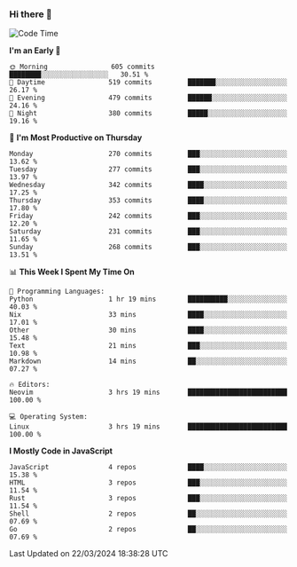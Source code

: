 ### Hi there 👋
<!--START_SECTION:waka-->
![Code Time](http://img.shields.io/badge/Code%20Time-296%20hrs%2032%20mins-blue)

**I'm an Early 🐤** 

```text
🌞 Morning                605 commits         ████████░░░░░░░░░░░░░░░░░   30.51 % 
🌆 Daytime                519 commits         ███████░░░░░░░░░░░░░░░░░░   26.17 % 
🌃 Evening                479 commits         ██████░░░░░░░░░░░░░░░░░░░   24.16 % 
🌙 Night                  380 commits         █████░░░░░░░░░░░░░░░░░░░░   19.16 % 
```
📅 **I'm Most Productive on Thursday** 

```text
Monday                   270 commits         ███░░░░░░░░░░░░░░░░░░░░░░   13.62 % 
Tuesday                  277 commits         ███░░░░░░░░░░░░░░░░░░░░░░   13.97 % 
Wednesday                342 commits         ████░░░░░░░░░░░░░░░░░░░░░   17.25 % 
Thursday                 353 commits         ████░░░░░░░░░░░░░░░░░░░░░   17.80 % 
Friday                   242 commits         ███░░░░░░░░░░░░░░░░░░░░░░   12.20 % 
Saturday                 231 commits         ███░░░░░░░░░░░░░░░░░░░░░░   11.65 % 
Sunday                   268 commits         ███░░░░░░░░░░░░░░░░░░░░░░   13.51 % 
```


📊 **This Week I Spent My Time On** 

```text
💬 Programming Languages: 
Python                   1 hr 19 mins        ██████████░░░░░░░░░░░░░░░   40.03 % 
Nix                      33 mins             ████░░░░░░░░░░░░░░░░░░░░░   17.01 % 
Other                    30 mins             ████░░░░░░░░░░░░░░░░░░░░░   15.48 % 
Text                     21 mins             ███░░░░░░░░░░░░░░░░░░░░░░   10.98 % 
Markdown                 14 mins             ██░░░░░░░░░░░░░░░░░░░░░░░   07.27 % 

🔥 Editors: 
Neovim                   3 hrs 19 mins       █████████████████████████   100.00 % 

💻 Operating System: 
Linux                    3 hrs 19 mins       █████████████████████████   100.00 % 
```

**I Mostly Code in JavaScript** 

```text
JavaScript               4 repos             ████░░░░░░░░░░░░░░░░░░░░░   15.38 % 
HTML                     3 repos             ███░░░░░░░░░░░░░░░░░░░░░░   11.54 % 
Rust                     3 repos             ███░░░░░░░░░░░░░░░░░░░░░░   11.54 % 
Shell                    2 repos             ██░░░░░░░░░░░░░░░░░░░░░░░   07.69 % 
Go                       2 repos             ██░░░░░░░░░░░░░░░░░░░░░░░   07.69 % 
```




 Last Updated on 22/03/2024 18:38:28 UTC
<!--END_SECTION:waka-->

<!--
**YoganshSharma/YoganshSharma** is a ✨ _special_ ✨ repository because its `README.md` (this file) appears on your GitHub profile.

Here are some ideas to get you started:

- 🔭 I’m currently working on ...
- 🌱 I’m currently learning ...
- 👯 I’m looking to collaborate on ...
- 🤔 I’m looking for help with ...
- 💬 Ask me about ...
- 📫 How to reach me: ...
- 😄 Pronouns: ...
- ⚡ Fun fact: ...
-->

